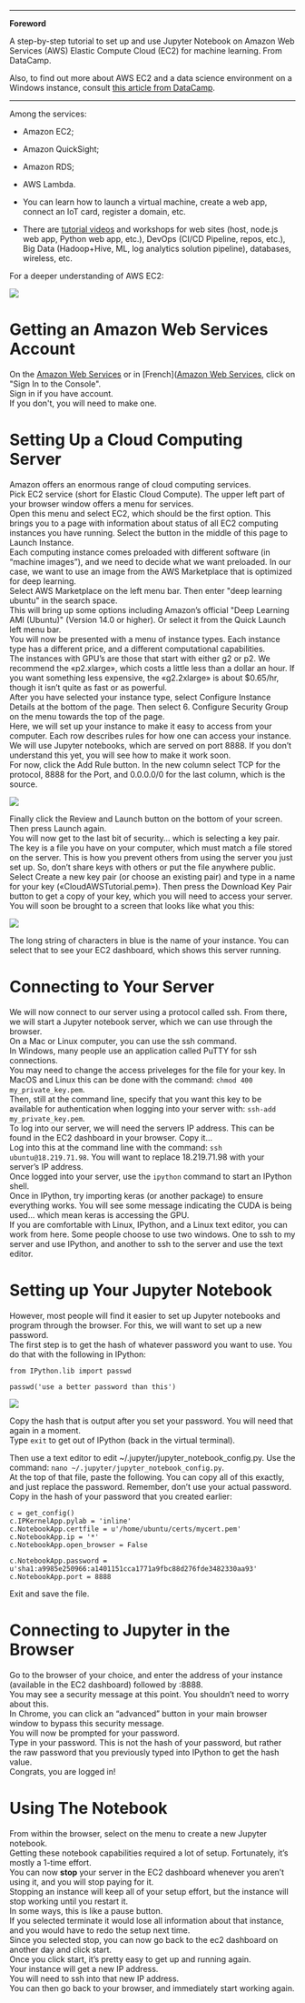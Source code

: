 <!--

-->

---

**Foreword**

A step-by-step tutorial to set up and use Jupyter Notebook on Amazon Web Services (AWS) Elastic Compute Cloud (EC2) for machine learning. From DataCamp.

Also, to find out more about AWS EC2 and a data science environment on a Windows instance, consult [this article from DataCamp](https://www.datacamp.com/community/tutorials/aws-ec2-beginner-tutorial).

---

Among the services:

- Amazon EC2;
- Amazon QuickSight;
- Amazon RDS;
- AWS Lambda.

- You can learn how to launch a virtual machine, create a web app, connect an IoT card, register a domain, etc.
- There are [tutorial videos](https://aws.amazon.com/getting-started/use-cases/) and workshops for web sites (host, node.js web app, Python web app, etc.), DevOps (CI/CD Pipeline, repos, etc.), Big Data (Hadoop+Hive, ML, log analytics solution pipeline), databases, wireless, etc.

For a deeper understanding of AWS EC2:

![](img/Cloud/effective_amazon_machine_learning.png)

# Getting an Amazon Web Services Account

On the [Amazon Web Services](https://aws.amazon.com/) or in [French]([Amazon Web Services](https://aws.amazon.com/fr/), click on "Sign In to the Console".  
Sign in if you have account.  
If you don't, you will need to make one.

# Setting Up a Cloud Computing Server

Amazon offers an enormous range of cloud computing services.  
Pick EC2 service (short for Elastic Cloud Compute). The upper left part of your browser window offers a menu for services.  
Open this menu and select EC2, which should be the first option. This brings you to a page with information about status of all EC2 computing instances you have running. Select the button in the middle of this page to Launch Instance.  
Each computing instance comes preloaded with different software (in “machine images”), and we need to decide what we want preloaded. In our case, we want to use an image from the AWS Marketplace that is optimized for deep learning.  
Select AWS Marketplace on the left menu bar. Then enter "deep learning ubuntu" in the search space.  
This will bring up some options including Amazon’s official "Deep Learning AMI (Ubuntu)" (Version 14.0 or higher). Or select it from the Quick Launch left menu bar.  
You will now be presented with a menu of instance types. Each instance type has a different price, and a different computational capabilities.  
The instances with GPU’s are those that start with either g2 or p2. We recommend the «p2.xlarge», which costs a little less than a dollar an hour. If you want something less expensive, the «g2.2xlarge» is about $0.65/hr, though it isn’t quite as fast or as powerful.  
After you have selected your instance type, select Configure Instance Details at the bottom of the page. Then select 6. Configure Security Group on the menu towards the top of the page.  
Here, we will set up your instance to make it easy to access from your computer. Each row describes rules for how one can access your instance. We will use Jupyter notebooks, which are served on port 8888. If you don’t understand this yet, you will see how to make it work soon.  
For now, click the Add Rule button. In the new column select TCP for the protocol, 8888 for the Port, and 0.0.0.0/0 for the last column, which is the source.

![](img/Cloud/content_content_security.png)

Finally click the Review and Launch button on the bottom of your screen. Then press Launch again.  
You will now get to the last bit of security… which is selecting a key pair. The key is a file you have on your computer, which must match a file stored on the server. This is how you prevent others from using the server you just set up. So, don’t share keys with others or put the file anywhere public.  
Select Create a new key pair (or choose an existing pair) and type in a name for your key («CloudAWSTutorial.pem»). Then press the Download Key Pair button to get a copy of your key, which you will need to access your server.  
You will soon be brought to a screen that looks like what you this:

![](img/Cloud/content_content_launch_status.png)

The long string of characters in blue is the name of your instance. You can select that to see your EC2 dashboard, which shows this server running.

# Connecting to Your Server

We will now connect to our server using a protocol called ssh. From there, we will start a Jupyter notebook server, which we can use through the browser.  
On a Mac or Linux computer, you can use the ssh command.  
In Windows, many people use an application called PuTTY for ssh connections.  
You may need to change the access priveleges for the file for your key. In MacOS and Linux this can be done with the command: `chmod 400 my_private_key.pem`.  
Then, still at the command line, specify that you want this key to be available for authentication when logging into your server with: `ssh-add my_private_key.pem`.  
To log into our server, we will need the servers IP address. This can be found in the EC2 dashboard in your browser. Copy it...  
Log into this at the command line with the command: `ssh ubuntu@18.219.71.98`. You will want to replace 18.219.71.98 with your server’s IP address.  
Once logged into your server, use the `ipython` command to start an IPython shell.  
Once in IPython, try importing keras (or another package) to ensure everything works. You will see some message indicating the CUDA is being used... which mean keras is accessing the GPU.  
If you are comfortable with Linux, IPython, and a Linux text editor, you can work from here. Some people choose to use two windows. One to ssh to my server and use IPython, and another to ssh to the server and use the text editor.

# Setting up Your Jupyter Notebook

However, most people will find it easier to set up Jupyter notebooks and program through the browser. For this, we will want to set up a new password.  
The first step is to get the hash of whatever password you want to use. You do that with the following in IPython:

    from IPython.lib import passwd
    
    passwd('use a better password than this')

![](img/Cloud/content_content_content_get_password_hash.png)

Copy the hash that is output after you set your password. You will need that again in a moment.  
Type `exit` to get out of IPython (back in the virtual terminal).

Then use a text editor to edit ~/.jupyter/jupyter_notebook_config.py. Use the command: `nano ~/.jupyter/jupyter_notebook_config.py`.  
At the top of that file, paste the following. You can copy all of this exactly, and just replace the password. Remember, don’t use your actual password. Copy in the hash of your password that you created earlier:

    c = get_config()
    c.IPKernelApp.pylab = 'inline'
    c.NotebookApp.certfile = u'/home/ubuntu/certs/mycert.pem'
    c.NotebookApp.ip = '*'
    c.NotebookApp.open_browser = False
    
    c.NotebookApp.password = u'sha1:a9985e250966:a1401151cca1771a9fbc88d276fde3482330aa93' 
    c.NotebookApp.port = 8888
    
Exit and save the file.

# Connecting to Jupyter in the Browser

Go to the browser of your choice, and enter the address of your instance (available in the EC2 dashboard) followed by :8888.  
You may see a security message at this point. You shouldn’t need to worry about this.  
In Chrome, you can click an “advanced” button in your main browser window to bypass this security message.  
You will now be prompted for your password.  
Type in your password. This is not the hash of your password, but rather the raw password that you previously typed into IPython to get the hash value.  
Congrats, you are logged in!

# Using The Notebook

From within the browser, select on the menu to create a new Jupyter notebook.  
Getting these notebook capabilities required a lot of setup.   Fortunately, it’s mostly a 1-time effort.  
You can now **stop** your server in the EC2 dashboard whenever you aren’t using it, and you will stop paying for it.  
Stopping an instance will keep all of your setup effort, but the instance will stop working until you restart it.  
In some ways, this is like a pause button.  
If you selected terminate it would lose all information about that instance, and you would have to redo the setup next time.  
Since you selected stop, you can now go back to the ec2 dashboard on another day and click start.  
Once you click start, it’s pretty easy to get up and running again.  
Your instance will get a new IP address.  
You will need to ssh into that new IP address.  
You can then go back to your browser, and immediately start working again.
